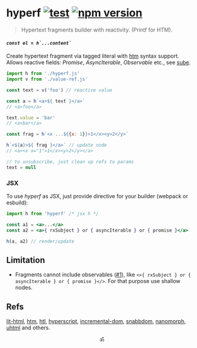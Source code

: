 # hyperf [![test](https://github.com/spectjs/hyperf/actions/workflows/test.yml/badge.svg)](https://github.com/spectjs/hyperf/actions/workflows/test.yml) [![npm version](https://img.shields.io/npm/v/hyperf)](http://npmjs.org/hyperf)

> Hypertext fragments builder with reactivity. (Printf for HTM).

#### _``const el = h`...content` ``_

Create hypertext fragment via tagged literal with [htm](https://github.com/htm) syntax support.<br/>
Allows reactive fields: _Promise_, _AsyncIterable_, _Observable_ etc., see [sube](https://github.com/spectjs/sube).

```js
import h from './hyperf.js'
import v from './value-ref.js'

const text = v('foo') // reactive value

const a = h`<a>${ text }</a>`
// <a>foo</a>

text.value = 'bar'
// <a>bar</a>

const frag = h`<x ...${{x: 1}}>1</x><y>2</y>`

h`<${a}>${ frag }</a>` // update node
// <a><x x="1">1</x><y>2</y></a>

// to unsubscribe, just clean up refs to params
text = null
```

### JSX

To use _hyperf_ as JSX, just provide directive for your builder (webpack or esbuild):

```jsx
import h from 'hyperf' /* jsx h */

const a1 = <a>...</a>
const a2 = <a>{ rxSubject } or { asyncIterable } or { promise }</a>

h(a, a2) // render/update
```

## Limitation

* Fragments cannot include observables ([#1](https://github.com/spectjs/hyperf/issues/1)), like `<>{ rxSubject } or { asyncIterable } or { promise }</>`. For that purpose use shallow nodes.

## Refs

[lit-html](https://ghub.io/lit-html), [htm](https://ghub.io/htm), [htl](https://ghub.io/htl), [hyperscript](https://ghub.io/hyperscript), [incremental-dom](https://ghub.io/incremental-dom), [snabbdom](https://ghub.io/snabbdom), [nanomorph](https://ghub.io/nanomorph), [uhtml](https://ghub.io/uhtml) and others.

<p align="center">ॐ</p>
